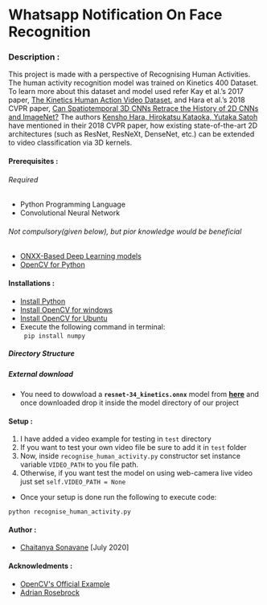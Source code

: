 # Whatsapp Notification On Face Recognition
### Description :
This project is made with a perspective of Recognising Human Activities. The human activity recognition model was trained on Kinetics 400 Dataset.
To learn more about this dataset and model used refer Kay et al.’s 2017 paper, [The Kinetics Human Action Video Dataset.](https://arxiv.org/abs/1705.06950) and Hara et al.’s 2018 CVPR paper, [Can Spatiotemporal 3D CNNs Retrace the History of 2D CNNs and ImageNet?](https://arxiv.org/abs/1711.09577)
The authors [Kensho Hara, Hirokatsu Kataoka, Yutaka Satoh](https://arxiv.org/abs/1711.09577) have mentioned in their 2018 CVPR paper, how existing state-of-the-art 2D architectures (such as ResNet, ResNeXt, DenseNet, etc.) can be extended to video classification via 3D kernels.

#### Prerequisites :
  ###### Required 
  - Python Programming Language 
  - Convolutional Neural Network 

  ###### Not compulsory(given below), but pior knowledge would be beneficial 
  - [ONXX-Based Deep Learning models](https://github.com/onnx/models) 
  - [OpenCV for Python](https://opencv.org/)

#### Installations :
 - [Install Python](https://www.python.org/downloads/)<br/>
 - [Install OpenCV for windows](https://docs.opencv.org/master/d5/de5/tutorial_py_setup_in_windows.html) <br/>
 - [Install OpenCV for Ubuntu](https://docs.opencv.org/master/d2/de6/tutorial_py_setup_in_ubuntu.html) <br/>
- Execute the following command in terminal: <br/>
` pip install numpy` <br/>

##### Directory Structure

##### External download
- You need to dowwload a **`resnet-34_kinetics.onnx`** model from [**here**](https://www.dropbox.com/s/065l4vr8bptzohb/resnet-34_kinetics.onnx?dl=1) and once downloaded drop it inside the model directory of our project

#### Setup :
1. I have added a video example for testing in `test` directory
2. If you want to test your own video file be sure to add it in `test` folder 
3. Now, inside `recognise_human_activity.py` constructor set instance variable `VIDEO_PATH` to you file path. 
4. Otherwise, if you want test the model on using web-camera live video just set `self.VIDEO_PATH = None`  
- Once your setup is done run the following to execute code:
```
python recognise_human_activity.py
```

#### Author :
- [Chaitanya Sonavane](https://www.linkedin.com/in/chaitanya-sonavane-3766521a0/) [July 2020] 

#### Acknowledments :
- [OpenCV's Official Example](https://github.com/opencv/opencv/blob/master/samples/dnn/action_recognition.py) 
- [Adrian Rosebrock](https://www.pyimagesearch.com/)
